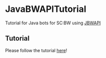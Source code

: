 # JavaBWAPITutorial
Tutorial for Java bots for SC:BW using [JBWAPI]()


## Tutorial
Please follow the tutorial [here](https://github.com/JasperGeurtz/JavaBWAPITutorial/wiki/Tutorial)!
